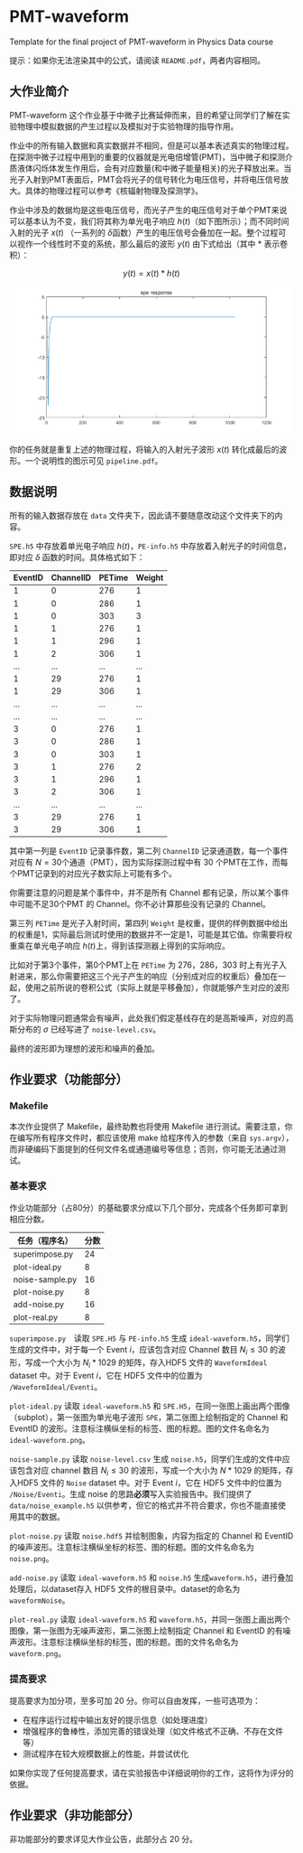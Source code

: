 # PMT-waveform

Template for the final project of PMT-waveform in Physics Data course

提示：如果你无法渲染其中的公式，请阅读 `README.pdf`，两者内容相同。

## 大作业简介

PMT-waveform 这个作业基于中微子比赛延伸而来，目的希望让同学们了解在实验物理中模拟数据的产生过程以及模拟对于实验物理的指导作用。

作业中的所有输入数据和真实数据并不相同，但是可以基本表述真实的物理过程。在探测中微子过程中用到的重要的仪器就是光电倍增管(PMT)，当中微子和探测介质液体闪烁体发生作用后，会有对应数量(和中微子能量相关)的光子释放出来。当光子入射到PMT表面后，PMT会将光子的信号转化为电压信号，并将电压信号放大。具体的物理过程可以参考《核辐射物理及探测学》。

作业中涉及的数据均是这些电压信号，而光子产生的电压信号对于单个PMT来说可以基本认为不变，我们将其称为单光电子响应 $h(t)​$（如下图所示）；而不同时间入射的光子 $x(t)​$ （一系列的 $\delta​$ 函数）产生的电压信号会叠加在一起。整个过程可以视作一个线性时不变的系统，那么最后的波形 $y(t)​$ 由下式给出（其中 $*$ 表示卷积）：

$$
y(t)=x(t)*h(t)
$$

![h(t)](data/SPEResponse.png)

你的任务就是重复上述的物理过程，将输入的入射光子波形 $x(t)$ 转化成最后的波形。一个说明性的图示可见 `pipeline.pdf`。

## 数据说明

所有的输入数据存放在 `data` 文件夹下，因此请不要随意改动这个文件夹下的内容。

`SPE.h5` 中存放着单光电子响应 $h(t)$，`PE-info.h5` 中存放着入射光子的时间信息，即对应 $\delta$ 函数的时间。具体格式如下：


| EventID | ChannelID | PETime | Weight |
| ------- | --------- | ------ | ------ |
| 1       | 0         | 276    | 1      |
| 1       | 0         | 286    | 1      |
| 1       | 0         | 303    | 3      |
| 1       | 1         | 276    | 1      |
| 1       | 1         | 296    | 1      |
| 1       | 2         | 306    | 1      |
| ...     | ...       | ...    | ...    |
| 1       | 29        | 276    | 1      |
| 1       | 29        | 306    | 1      |
| ...     | ...       | ...    | ...    |
| ...     | ...       | ...    | ...    |
| 3       | 0         | 276    | 1      |
| 3       | 0         | 286    | 1      |
| 3       | 0         | 303    | 1      |
| 3       | 1         | 276    | 2      |
| 3       | 1         | 296    | 1      |
| 3       | 2         | 306    | 1      |
| ...     | ...       | ...    | ...    |
| 3       | 29        | 276    | 1      |
| 3       | 29        | 306    | 1      |

其中第一列是 `EventID` 记录事件数，第二列 `ChannelID` 记录通道数，每一个事件对应有 $N = 30​$ 个通道（PMT），因为实际探测过程中有 30 个PMT在工作，而每个PMT记录到的对应光子数实际上可能有多个。

你需要注意的问题是某个事件中，并不是所有 Channel 都有记录，所以某个事件中可能不足30个PMT 的 Channel。你不必计算那些没有记录的 Channel。

第三列 `PETime` 是光子入射时间，第四列 `Weight` 是权重，提供的样例数据中给出的权重是1，实际最后测试时使用的数据并不一定是1，可能是其它值。你需要将权重乘在单光电子响应 $h(t)​$ 上，得到该探测器上得到的实际响应。

比如对于第3个事件，第0个PMT上在 `PETime` 为 276，286，303 时上有光子入射进来，那么你需要把这三个光子产生的响应（分别成对应的权重后）叠加在一起，使用之前所说的卷积公式（实际上就是平移叠加），你就能够产生对应的波形了。

对于实际物理问题通常会有噪声，此处我们假定基线存在的是高斯噪声，对应的高斯分布的 $\sigma$ 已经写进了 `noise-level.csv`。

最终的波形即为理想的波形和噪声的叠加。

## 作业要求（功能部分）

### Makefile

本次作业提供了 Makefile，最终助教也将使用 Makefile 进行测试。需要注意，你在编写所有程序文件时，都应该使用 make 给程序传入的参数（来自 `sys.argv`），而非硬编码下面提到的任何文件名或通道编号等信息；否则，你可能无法通过测试。

### 基本要求

作业功能部分（占80分）的基础要求分成以下几个部分，完成各个任务即可拿到相应分数。

| 任务（程序名）  | 分数 |
| --------------- | ---- |
| superimpose.py  | 24   |
| plot-ideal.py   | 8    |
| noise-sample.py | 16   |
| plot-noise.py   | 8    |
| add-noise.py    | 16   |
| plot-real.py    | 8    |

`superimpose.py  `读取 `SPE.H5` 与 `PE-info.h5` 生成 `ideal-waveform.h5`，同学们生成的文件中，对于每一个 Event $i$，应该包含对应 Channel 数目 $N_i \le 30$ 的波形，写成一个大小为 $N_i *1029$ 的矩阵，存入HDF5 文件的 `WaveformIdeal` dataset 中。对于 Event $i$，它在 HDF5 文件中的位置为 `/WaveformIdeal/Eventi`。

`plot-ideal.py` 读取 `ideal-waveform.h5` 和 `SPE.H5`，在同一张图上画出两个图像（subplot），第一张图为单光电子波形 `SPE`，第二张图上绘制指定的 Channel 和 EventID 的波形。注意标注横纵坐标的标签、图的标题。图的文件名命名为 `ideal-waveform.png`。

`noise-sample.py` 读取 `noise-level.csv` 生成 `noise.h5`，同学们生成的文件中应该包含对应 channel 数目 $N_i \le 30$ 的波形，写成一个大小为 $N*1029$ 的矩阵，存入HDF5 文件的 `Noise` dataset 中。对于 Event $i​$，它在 HDF5 文件中的位置为 `/Noise/Eventi`。生成 noise 的思路**必须**写入实验报告中。我们提供了 `data/noise_example.h5` 以供参考，但它的格式并不符合要求，你也不能直接使用其中的数据。

`plot-noise.py` 读取 `noise.hdf5` 并绘制图象，内容为指定的 Channel 和 EventID 的噪声波形。注意标注横纵坐标的标签、图的标题。图的文件名命名为 `noise.png`。

`add-noise.py` 读取 `ideal-waveform.h5` 和 `noise.h5` 生成`waveform.h5`，进行叠加处理后，以dataset存入 HDF5 文件的根目录中。dataset的命名为`waveformNoise`。

`plot-real.py` 读取 `ideal-waveform.h5` 和 `waveform.h5`，并同一张图上画出两个图像，第一张图为无噪声波形，第二张图上绘制指定 Channel 和 EventID 的有噪声波形。注意标注横纵坐标的标签，图的标题。图的文件名命名为`waveform.png`。

### 提高要求

提高要求为加分项，至多可加 20 分。你可以自由发挥，一些可选项为：

* 在程序运行过程中输出友好的提示信息（如处理进度）
* 增强程序的鲁棒性，添加完善的错误处理（如文件格式不正确、不存在文件等）
* 测试程序在较大规模数据上的性能，并尝试优化

如果你实现了任何提高要求，请在实验报告中详细说明你的工作，这将作为评分的依据。

## 作业要求（非功能部分）

非功能部分的要求详见大作业公告，此部分占 20 分。